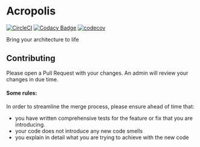 # Acropolis

[![CircleCI](https://circleci.com/gh/EphyraSoftware/Acropolis.svg?style=shield)](https://circleci.com/gh/EphyraSoftware/Acropolis)
[![Codacy Badge](https://api.codacy.com/project/badge/Grade/18676ce28d044e299e97bf546e1ec4d4)](https://www.codacy.com/app/EphyraSoftware/Acropolis?utm_source=github.com&amp;utm_medium=referral&amp;utm_content=EphyraSoftware/Acropolis&amp;utm_campaign=Badge_Grade)
[![codecov](https://codecov.io/gh/EphyraSoftware/Acropolis/branch/master/graph/badge.svg)](https://codecov.io/gh/EphyraSoftware/Acropolis)

Bring your architecture to life

## Contributing 
Please open a Pull Request with your changes. An admin will review your changes in due time. 

#### Some rules:
In order to streamline the merge process, please ensure ahead of time that:
- you have written comprehensive tests for the feature or fix that you are introducing. 
- your code does not introduce any new code smells
- you explain in detail what you are trying to achieve with the new code
